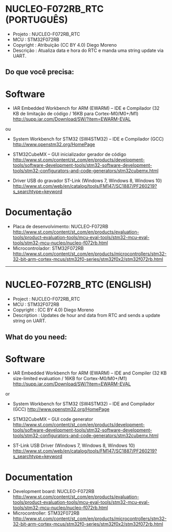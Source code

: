 NUCLEO-F072RB_RTC (PORTUGUÊS)
==============
- Projeto    : NUCLEO-F072RB_RTC
- MCU        : STM32F072RB
- Copyright  : Atribuição (CC BY 4.0) Diego Moreno
- Descrição  : Atualiza data e hora do RTC e manda uma string update via UART.

Do que você precisa:
--------------
# **Software**
- IAR Embedded Workbench for ARM (EWARM) – IDE e Compilador (32 KB de limitação de código / 16KB para Cortex-M0/M0+/M1)
http://supp.iar.com/Download/SW/?item=EWARM-EVAL

ou
- System Workbench for STM32 (SW4STM32) – IDE e Compilador (GCC)
http://www.openstm32.org/HomePage


- STM32CubeMX – GUI inicializador gerador de código
http://www.st.com/content/st_com/en/products/development-tools/software-development-tools/stm32-software-development-tools/stm32-configurators-and-code-generators/stm32cubemx.html
- Driver USB do gravador ST-Link (Windows 7, Windows 8, Windows 10)
http://www.st.com/web/en/catalog/tools/FM147/SC1887/PF260219?s_searchtype=keyword

# **Documentação**
- Placa de desenvolvimento: NUCLEO-F072RB
http://www.st.com/content/st_com/en/products/evaluation-tools/product-evaluation-tools/mcu-eval-tools/stm32-mcu-eval-tools/stm32-mcu-nucleo/nucleo-f072rb.html
- Microcontrolador: STM32F072RB
http://www.st.com/content/st_com/en/products/microcontrollers/stm32-32-bit-arm-cortex-mcus/stm32f0-series/stm32f0x2/stm32f072rb.html

---------------------------------------------------------------------------------

NUCLEO-F072RB_RTC (ENGLISH)
==============
- Project     : NUCLEO-F072RB_RTC
- MCU         : STM32F072RB
- Copyright   : (CC BY 4.0) Diego Moreno
- Description : Updates de hour and data from RTC and sends a update string on UART.

What do you need:
--------------
# **Software**
- IAR Embedded Workbench for ARM (EWARM) – IDE and Compiler (32 KB size-limited evaluation / 16KB for Cortex-M0/M0+/M1)
http://supp.iar.com/Download/SW/?item=EWARM-EVAL

or
- System Workbench for STM32 (SW4STM32) – IDE and Compilador (GCC)
http://www.openstm32.org/HomePage


- STM32CubeMX – GUI code generator
http://www.st.com/content/st_com/en/products/development-tools/software-development-tools/stm32-software-development-tools/stm32-configurators-and-code-generators/stm32cubemx.html
- ST-Link USB Driver (Windows 7, Windows 8, Windows 10)
http://www.st.com/web/en/catalog/tools/FM147/SC1887/PF260219?s_searchtype=keyword

# **Documentation**
- Development board: NUCLEO-F072RB
http://www.st.com/content/st_com/en/products/evaluation-tools/product-evaluation-tools/mcu-eval-tools/stm32-mcu-eval-tools/stm32-mcu-nucleo/nucleo-f072rb.html
- Microcontroller: STM32F072RB
http://www.st.com/content/st_com/en/products/microcontrollers/stm32-32-bit-arm-cortex-mcus/stm32f0-series/stm32f0x2/stm32f072rb.html